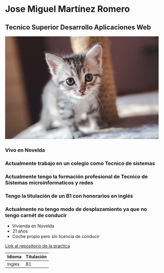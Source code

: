 # Jose Miguel Martínez Romero
## Tecnico Superior Desarrollo Aplicaciones Web
![Imagen Gatito](gato.jpg)

### Vivo en Novelda
### Actualmente trabajo en un colegio como Tecnico de sistemas
### Actualmente tengo la formación profesional de Tecnico de Sistemas microinformaticos y redes
### Tengo la titulación de un B1 con honorarios en inglés
### Actualmente no tengo modo de desplazamiento ya que no tengo carnét de conducir

- Vivienda en Novelda
- 21 años
- Coche propio pero sin licencia de conducir



[Link al repositorio de la practica](https://github.com/Josemiguelmartinez/recuperaci-nMarkdown.git)

| Idioma | Titulación |
| ----------- | ----------- |
| Ingles | B1 |
